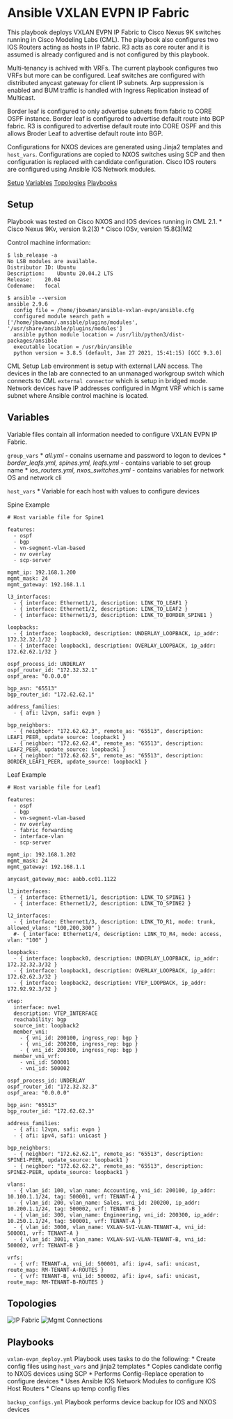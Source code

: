 # Ansible VXLAN EVPN IP Fabric
This playbook deploys VXLAN EVPN IP Fabric to Cisco Nexus 9K
switches running in Cisco Modeling Labs (CML). The playbook also
configures two IOS Routers acting as hosts in IP fabric. R3 acts 
as core router and it is assumed is already configured and is 
not configured by this playbook.

Multi-tenancy is achived with VRFs. The current playbook configures
two VRFs but more can be configured. Leaf switches are configured with
distributed anycast gateway for client IP subnets. Arp suppression is enabled
and BUM traffic is handled with Ingress Replication instead of Multicast.

Border leaf is configured to only advertise subnets from fabric to CORE OSPF
instance. Border leaf is configured to advertise default route into BGP fabric.
R3 is configured to advertise default route into CORE OSPF and this allows 
Broder Leaf to advertise default route into BGP.

Configurations for NXOS devices are generated using Jinja2 templates and `host_vars`.
Configurations are copied to NXOS switches using SCP and then configuration is replaced
with candidate configuration. Cisco IOS routers are configured using Ansible IOS Network
modules.

[Setup](#setup)
[Variables](#variables)
[Topologies](#topologies)
[Playbooks](#playbooks)

## Setup
Playbook was tested on Cisco NXOS and IOS devices running in CML 2.1.
    * Cisco Nexus 9Kv, version 9.2(3)
    * Cisco IOSv, version 15.8(3)M2

Control machine information:
```
$ lsb_release -a
No LSB modules are available.
Distributor ID:	Ubuntu
Description:	Ubuntu 20.04.2 LTS
Release:	20.04
Codename:	focal

$ ansible --version
ansible 2.9.6
  config file = /home/jbowman/ansible-vxlan-evpn/ansible.cfg
  configured module search path = ['/home/jbowman/.ansible/plugins/modules', '/usr/share/ansible/plugins/modules']
  ansible python module location = /usr/lib/python3/dist-packages/ansible
  executable location = /usr/bin/ansible
  python version = 3.8.5 (default, Jan 27 2021, 15:41:15) [GCC 9.3.0]
```

CML Setup
Lab environment is setup with external LAN access. The devices in the lab are connected
to an unmanaged workgroup switch which connects to CML `external connector` which is setup
in bridged mode. Network devices have IP addresses configured in Mgmt VRF which is same subnet
where Ansible control machine is located.

## Variables 
Variable files contain all information needed to configure VXLAN EVPN IP Fabric. 

`group_vars`
    * *all.yml* - conains username and password to logon to devices 
    * *border_leafs.yml, spines.yml, leafs.yml* - contains variable to set group name
    * *ios_routers.yml, nxos_switches.yml* - contains variables for network OS and network cli 

`host_vars`
    * Variable for each host with values to configure devices

Spine Example
```
# Host variable file for Spine1

features:
  - ospf
  - bgp
  - vn-segment-vlan-based
  - nv overlay
  - scp-server

mgmt_ip: 192.168.1.200
mgmt_mask: 24
mgmt_gateway: 192.168.1.1

l3_interfaces:
  - { interface: Ethernet1/1, description: LINK_TO_LEAF1 }
  - { interface: Ethernet1/2, description: LINK_TO_LEAF2 }
  - { interface: Ethernet1/3, description: LINK_TO_BORDER_SPINE1 }

loopbacks:
  - { interface: loopback0, description: UNDERLAY_LOOPBACK, ip_addr: 172.32.32.1/32 }
  - { interface: loopback1, description: OVERLAY_LOOPBACK, ip_addr: 172.62.62.1/32 }

ospf_process_id: UNDERLAY
ospf_router_id: "172.32.32.1"
ospf_area: "0.0.0.0"

bgp_asn: "65513"
bgp_router_id: "172.62.62.1"

address_families:
  - { afi: l2vpn, safi: evpn }

bgp_neighbors:
  - { neighbor: "172.62.62.3", remote_as: "65513", description: LEAF1_PEER, update_source: loopback1 }
  - { neighbor: "172.62.62.4", remote_as: "65513", description: LEAF2_PEER, update_source: loopback1 }
  - { neighbor: "172.62.62.5", remote_as: "65513", description: BORDER_LEAF1_PEER, update_source: loopback1 }
```

Leaf Example
```
# Host variable file for Leaf1

features:
  - ospf
  - bgp
  - vn-segment-vlan-based
  - nv overlay
  - fabric forwarding
  - interface-vlan
  - scp-server

mgmt_ip: 192.168.1.202
mgmt_mask: 24
mgmt_gateway: 192.168.1.1

anycast_gateway_mac: aabb.cc01.1122

l3_interfaces:
  - { interface: Ethernet1/1, description: LINK_TO_SPINE1 }
  - { interface: Ethernet1/2, description: LINK_TO_SPINE2 }

l2_interfaces:
  - { interface: Ethernet1/3, description: LINK_TO_R1, mode: trunk, allowed_vlans: "100,200,300" }
  #- { interface: Ethernet1/4, description: LINK_TO_R4, mode: access, vlan: "100" }

loopbacks:
  - { interface: loopback0, description: UNDERLAY_LOOPBACK, ip_addr: 172.32.32.3/32 }
  - { interface: loopback1, description: OVERLAY_LOOPBACK, ip_addr: 172.62.62.3/32 }
  - { interface: loopback2, description: VTEP_LOOPBACK, ip_addr: 172.92.92.3/32 }

vtep:
  interface: nve1
  description: VTEP_INTERFACE 
  reachability: bgp
  source_int: loopback2
  member_vni:
    - { vni_id: 200100, ingress_rep: bgp }
    - { vni_id: 200200, ingress_rep: bgp }
    - { vni_id: 200300, ingress_rep: bgp }
  member_vni_vrf:
    - vni_id: 500001 
    - vni_id: 500002 

ospf_process_id: UNDERLAY
ospf_router_id: "172.32.32.3"
ospf_area: "0.0.0.0"

bgp_asn: "65513"
bgp_router_id: "172.62.62.3"

address_families:
  - { afi: l2vpn, safi: evpn }
  - { afi: ipv4, safi: unicast }

bgp_neighbors:
  - { neighbor: "172.62.62.1", remote_as: "65513", description: SPINE1-PEER, update_source: loopback1 }
  - { neighbor: "172.62.62.2", remote_as: "65513", description: SPINE2-PEER, update_source: loopback1 }

vlans:
  - { vlan_id: 100, vlan_name: Accounting, vni_id: 200100, ip_addr: 10.100.1.1/24, tag: 500001, vrf: TENANT-A }
  - { vlan_id: 200, vlan_name: Sales, vni_id: 200200, ip_addr: 10.200.1.1/24, tag: 500002, vrf: TENANT-B }
  - { vlan_id: 300, vlan_name: Engineering, vni_id: 200300, ip_addr: 10.250.1.1/24, tag: 500001, vrf: TENANT-A }
  - { vlan_id: 3000, vlan_name: VXLAN-SVI-VLAN-TENANT-A, vni_id: 500001, vrf: TENANT-A }
  - { vlan_id: 3001, vlan_name: VXLAN-SVI-VLAN-TENANT-B, vni_id: 500002, vrf: TENANT-B }

vrfs:
  - { vrf: TENANT-A, vni_id: 500001, afi: ipv4, safi: unicast, route_map: RM-TENANT-A-ROUTES }
  - { vrf: TENANT-B, vni_id: 500002, afi: ipv4, safi: unicast, route_map: RM-TENANT-B-ROUTES }
```

## Topologies 

![IP Fabric](images/ip_fabric.jpg)
![Mgmt Connections](images/mgmt_connections.jpg)

## Playbooks
`vxlan-evpn_deploy.yml`
Playbook uses tasks to do the following:
    * Create config files using `host_vars` and jinja2 templates
    * Copies candidate config to NXOS devices using SCP 
    * Performs Config-Replace operation to configure devices 
    * Uses Ansible IOS Network Modules to configure IOS Host Routers
    * Cleans up temp config files

`backup_configs.yml`
Playbook performs device backup for IOS and NXOS devices